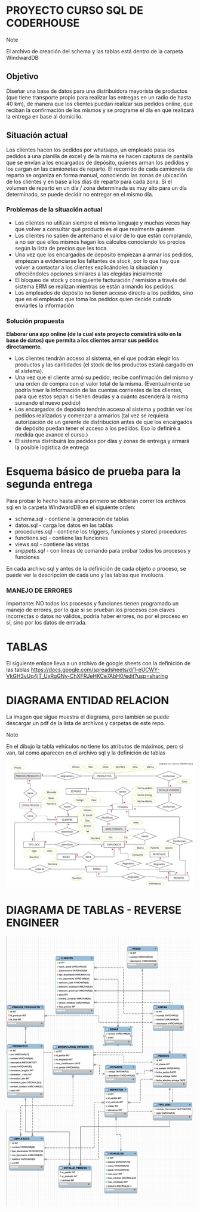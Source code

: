 # PROYECTO CURSO SQL DE CODERHOUSE

> [!NOTE]  
> El archivo de creación del schema y las tablas está dentro de la carpeta WindwardDB

## Objetivo

Diseñar una base de datos para una distribuidora mayorista de productos (que tiene transporte propio para realizar las entregas en un radio de hasta 40 km), de manera que los clientes puedan realizar sus pedidos online, que reciban la confirmación de los mismos y se programe el día en que realizará la entrega en base al domicilio.

## Situación actual

Los clientes hacen los pedidos por whatsapp, un empleado pasa los pedidos a una planilla de excel y de la misma se hacen capturas de pantalla que se envían a los encargados de depósito, quienes arman los pedidos y los cargan en las camionetas de reparto. El recorrido de cada camioneta de reparto se organiza en forma manual, conociendo las zonas de ubicación de los clientes y en base a los días de reparto para cada zona. Si el volumen de reparto en un día / zona determinada es muy alto para un día determinado, se puede decidir no entregar en el mismo día.

### Problemas de la situación actual

- Los clientes no utilizan siempre el mismo lenguaje y muchas veces hay que volver a consultar qué producto es el que realmente quieren
- Los clientes no saben de antemano el valor de lo que están comprando, a no ser que ellos mismos hagan los cálculos conociendo los precios según la lista de precios que les toca.
- Una vez que los encargados de depósito empiezan a armar los pedidos, empiezan a evidenciarse los faltantes de stock, por lo que hay que volver a contactar a los clientes explicándoles la situación y ofreciéndoles opciones similares a las elegidas inicialmente
- El bloqueo de stock y consiguiente facturación / remisión a través del sistema ERM se realizan mientras se están armando los pedidos.
- Los empleados de depósito no tienen acceso directo a los pedidos, sino que es el empleado que toma los pedidos quien decide cuándo enviarles la información

### Solución propuesta

**Elaborar una app online (de la cual este proyecto consistirá sólo en la base de datos) que permita a los clientes armar sus pedidos directamente.**

- Los clientes tendrán acceso al sistema, en el que podrán elegir los productos y las cantidades (el stock de los productos estará cargado en el sistema).
- Una vez que el cliente armó su pedido, recibe confirmación del mismo y una orden de compra con el valor total de la misma. (Eventualmente se podría traer la información de las cuentas corrientes de los clientes, para que estos sepan si tienen deudas y a cuánto ascenderá la misma sumando el nuevo pedido)
- Los encargados de depósito tendrán acceso al sistema y podrán ver los pedidos realizados y comenzar a armarlos (tal vez se requiera autorización de un gerente de distribución antes de que los encargados de depósito puedan tener el acceso a los pedidos. Eso lo definiré a medida que avance el curso.)
- El sistema distribuirá los pedidos por días y zonas de entrega y armará la posible logística de entrega

# Esquema básico de prueba para la segunda entrega

Para probar lo hecho hasta ahora primero se deberán correr los archivos sql en la carpeta WindwardDB en el siguiente orden:
- schema.sql - contiene la generación de tablas
- datos.sql - carga los datos en las tablas
- procedures.sql - contiene los triggers, funciones y stored procedures
- functions.sql - contiene las funciones
- views.sql - contiene las vistas
- *snippets.sql* - con líneas de comando para probar todos los procesos y funciones


En cada archivo sql y antes de la definición de cada objeto o proceso, se puede ver la descripción de cada uno y las tablas que involucra.
### MANEJO DE ERRORES 
Importante: NO todos los procesos y funciones tienen programado un manejo de errores, por lo que si se prueban los procesos con claves incorrectas o datos no válidos, podría haber errores, no por el proceso en sí, sino por los datos de entrada.


# TABLAS

El siguiente enlace lleva a un archivo de google sheets con la definición de las tablas
https://docs.google.com/spreadsheets/d/1-eUCWY-VkGH3vUq4jT_UxRgGNy-ChXFRJeHKCe7AbH0/edit?usp=sharing


# DIAGRAMA ENTIDAD RELACION

La imagen que sigue muestra el diagrama, pero también se puede descargar un pdf de la lista de archivos y carpetas de este repo.

> [!NOTE]  
> En el dibujo la tabla vehículos no tiene los atributos de máximos, pero sí van, tal como aparecen en el archivo sql y la definición de tablas

![Diagrama E-R tentativo del proyecto de ventas al por mayor y distribución](Windward.jpg)

# DIAGRAMA DE TABLAS - REVERSE ENGINEER

![Diagrama de tablas obtenido con la función Reverse Engineer de Workbench](ReverseEngineer.jpg)

